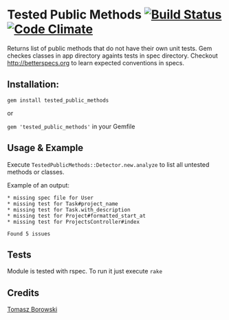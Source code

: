 Tested Public Methods [![Build Status](https://travis-ci.org/tbprojects/tested_public_methods.png)](https://travis-ci.org/tbprojects/tested_public_methods) [![Code Climate](https://codeclimate.com/github/tbprojects/tested_public_methods.png)](https://codeclimate.com/github/tbprojects/tested_public_methods)
=================

Returns list of public methods that do not have their own unit tests.
Gem checkes classes in app directory againts tests in spec directory.
Checkout http://betterspecs.org to learn expected conventions in specs.

## Installation:
```gem install tested_public_methods```

or

```gem 'tested_public_methods'``` in your Gemfile

## Usage & Example

Execute ```TestedPublicMethods::Detector.new.analyze``` to list all untested methods or classes.

Example of an output:
```
* missing spec file for User
* missing test for Task#project_name
* missing test for Task.with_description
* missing test for Project#formatted_start_at
* missing test for ProjectsController#index

Found 5 issues
```

## Tests
Module is tested with rspec. To run it just execute ```rake```

## Credits
[Tomasz Borowski](http://tbprojects.pl)
